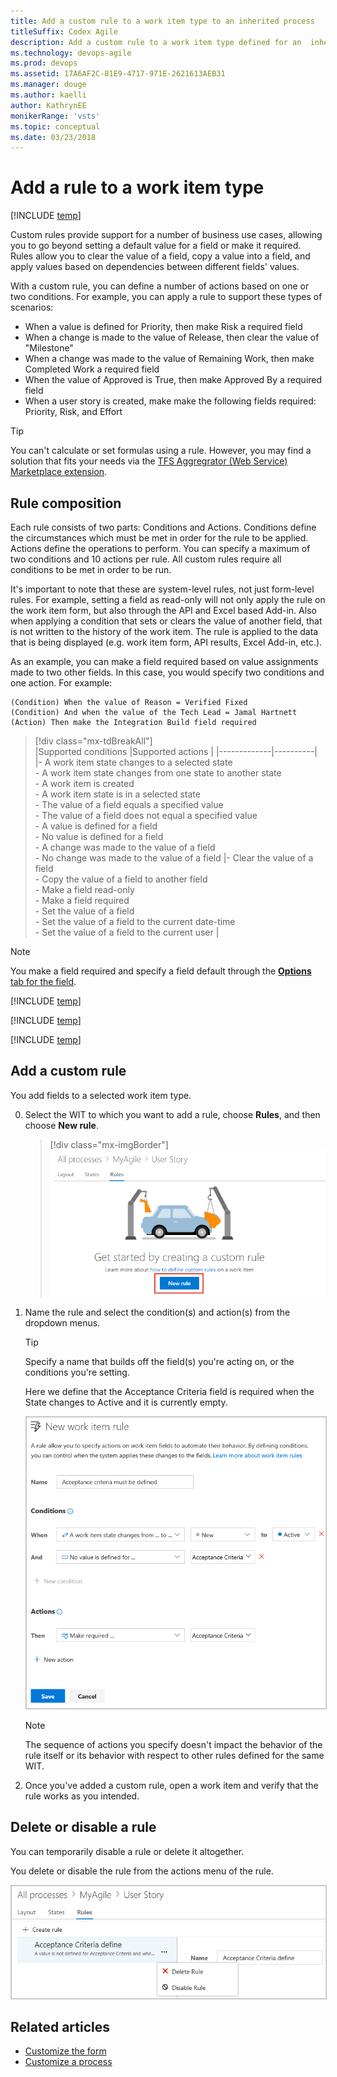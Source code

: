 ```yaml
---
title: Add a custom rule to a work item type to an inherited process
titleSuffix: Codex Agile
description: Add a custom rule to a work item type defined for an  inherited process and Codex project
ms.technology: devops-agile
ms.prod: devops
ms.assetid: 17A6AF2C-81E9-4717-971E-2621613AEB31  
ms.manager: douge
ms.author: kaelli
author: KathrynEE
monikerRange: 'vsts'
ms.topic: conceptual
ms.date: 03/23/2018
---
```



# Add a rule to a work item type  

[!INCLUDE [temp](../../_shared/codex-agile.md)]

Custom rules provide support for a number of business use cases, allowing you to go beyond setting a default value for a field or make it required. Rules allow you to clear the value of a field, copy a value into a field, and apply values based on dependencies between different fields' values. 

With a custom rule, you can define a number of actions based on one or two conditions. For example, you can apply a rule to support these types of scenarios: 

- When a value is defined for Priority, then make Risk a required field 
- When a change is made to the value of Release, then clear the value of "Milestone"     
- When a change was made to the value of Remaining Work, then make Completed Work a required field
- When the value of Approved is True, then make Approved By a required field 
- When a user story is created, make make the following fields required: Priority, Risk, and  Effort

> [!TIP]    
> You can't calculate or set formulas using a rule. However, you may find a solution that fits your needs via the [TFS Aggregrator  (Web Service) Marketplace extension](https://marketplace.visualstudio.com/items?itemName=tfsaggregatorteam.tfs-aggregator-web-service). 

## Rule composition  

Each rule consists of two parts: Conditions and Actions. Conditions define the circumstances which must be met in order for the rule to be applied. Actions define the operations to perform. You can specify a maximum of two conditions and 10 actions per rule. All custom rules require all conditions to be met in order to be run. 

It's important to note that these are system-level rules, not just form-level rules. For example, setting a field as read-only will not only apply the rule on the work item form, but also through the API and Excel based Add-in. Also when applying a condition that sets or clears the value of another field, that is not written to the history of the work item. The rule is applied to the data that is being displayed (e.g. work item form, API results, Excel Add-in, etc.).
 
As an example, you can make a field required based on value assignments made to two other fields. In this case, you would specify two conditions and one action. For example: 

	(Condition) When the value of Reason = Verified Fixed  
	(Condition) And when the value of the Tech Lead = Jamal Hartnett   
	(Action) Then make the Integration Build field required   

> [!div class="mx-tdBreakAll"]  
> |Supported conditions |Supported actions  |
> |-------------|----------|  
> |- A work item state changes to a selected state<br/>- A work item state changes from one state to another state<br/>- A work item is created<br/>- A work item state is in a selected state<br/>- The value of a field equals a specified value<br/>- The value of a field does not equal a specified value<br/>- A value is defined for a field<br/>- No value is defined for a field<br/>- A change was made to the value of a field<br/>- No change was made to the value of a field |- Clear the value of a field<br/>- Copy the value of a field to another field<br/>- Make a field read-only  <br/>- Make a field required<br/>- Set the value of a field<br/>- Set the value of a field to the current date-time<br/>- Set the value of a field to the current user  |


> [!NOTE]     
>You make a field required and specify a field default through the [**Options** tab for the field](customize-process-field.md#options).  

[!INCLUDE [temp](../_shared/process-prerequisites.md)] 

[!INCLUDE [temp](../_shared/open-process-admin-context-ts.md)]
 
[!INCLUDE [temp](../_shared/automatic-update-project.md)] 

## Add a custom rule 

You add fields to a selected work item type.  
	
0. Select the WIT to which you want to add a rule, choose **Rules**, and then choose **New rule**.   

	> [!div class="mx-imgBorder"]  
	> ![Process, WIT, Bug, Layout, New custom control](_img/rules/custom-rule-create-rule.png)  

0. Name the rule and select the condition(s) and action(s) from the dropdown menus.     

	> [!TIP]  
	>Specify a name that builds off the field(s) you're acting on, or the conditions you're setting.  
	
	Here we define that the Acceptance Criteria field is required when the State changes to Active and it is currently empty. 

    <img src="_img/process/custom-rule-create-rule-form.png" alt="New rule form" style="border: 1px solid #C3C3C3;" /> 
 
	> [!NOTE]    
	>The sequence of actions you specify doesn't impact the behavior of the rule itself or its behavior with respect to other rules defined for the same WIT. 

0. Once you've added a custom rule, open a work item and verify that the rule works as you intended. 

<a id="delete-disable">  </a>
## Delete or disable a rule     

You can temporarily disable a rule or delete it altogether.  

You delete or disable the rule from the actions menu of the rule.  

<img src="_img/process/custom-rule-delete-disable-rule.png" alt="Delete or disable a rule" style="border: 1px solid #C3C3C3;" />  

<!---
<a id="system-rules">  </a>
## System rules

Each work item type&mdash;bug, task, user story, etc.&mdash;has several system rules already defined. Some are simple, like making the Title field required or setting a default for the Value Area field. In addition, a number of system rules define actions to take when a workflow state changes. 

For example, several rules exist to copy the current user identity under the following conditions: 
- When a work item is modified, copy the user identity to the Changed By field  
- When a work item is modified, copy the user identity to the Changed By field
- When the workflow state changes to Closed or Done, copy the user identity to the Closed By field. 
 
> [!IMPORTANT]  
> Predefined system rules will take precedent over any custom rule that you define which would overwrite it.  

-->

## Related articles   

- [Customize the form](customize-process-form.md)
- [Customize a process](customize-process.md)    



